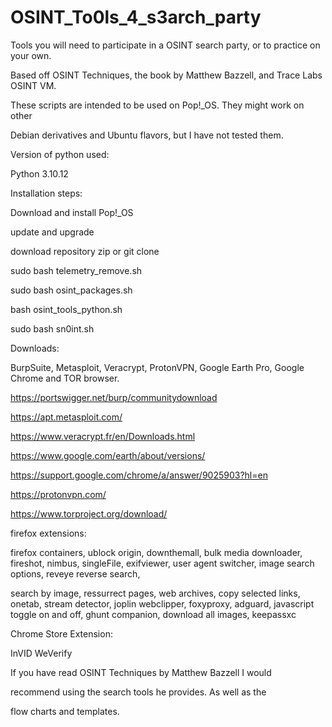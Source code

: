 # OSINT_To0ls_4_s3arch_party

Tools you will need to participate in a OSINT search party, or to practice on your own.

Based off OSINT Techniques, the book by Matthew Bazzell, and Trace Labs OSINT VM. 

These scripts are intended to be used on Pop!_OS. They might work on other

Debian derivatives and Ubuntu flavors, but I have not tested them.

Version of python used:

Python 3.10.12


Installation steps:


Download and install Pop!_OS

update and upgrade

download repository zip or git clone


sudo bash telemetry_remove.sh

sudo bash osint_packages.sh

bash osint_tools_python.sh

sudo bash sn0int.sh

Downloads:

BurpSuite, Metasploit, Veracrypt, ProtonVPN, Google Earth Pro, Google Chrome and TOR browser.

https://portswigger.net/burp/communitydownload

https://apt.metasploit.com/

https://www.veracrypt.fr/en/Downloads.html

https://www.google.com/earth/about/versions/

https://support.google.com/chrome/a/answer/9025903?hl=en

https://protonvpn.com/

https://www.torproject.org/download/

firefox extensions:

firefox containers, ublock origin, downthemall, bulk media downloader, fireshot, nimbus, singleFile, exifviewer, user agent switcher, image search options, reveye reverse search,

search by image, ressurrect pages, web archives, copy selected links, onetab, stream detector, joplin webclipper, foxyproxy, adguard, javascript toggle on and off, ghunt companion, download all images, keepassxc


Chrome Store Extension:

InVID WeVerify

If you have read OSINT Techniques by Matthew Bazzell I would 

recommend using the search tools he provides. As well as the 

flow charts and templates.

